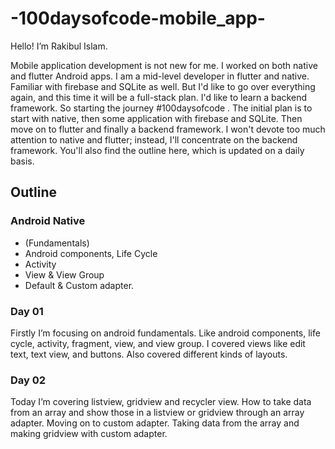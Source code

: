 # -100daysofcode-mobile_app-
Hello! I’m Rakibul Islam.

Mobile application development is not new for me. I worked on both native and flutter Android apps. I am a mid-level developer in flutter and native. Familiar with firebase and SQLite as well. But I'd like to go over everything again, and this time it will be a full-stack plan. I'd like to learn a backend framework.  So starting the journey #100daysofcode . The initial plan is to start with native, then some application with firebase and SQLite. Then move on to flutter and finally a backend framework. I won't devote too much attention to native and flutter; instead, I'll concentrate on the backend framework. You'll also find the outline here, which is updated on a daily basis.

## Outline
### Android Native
- (Fundamentals)
- Android components, Life Cycle
- Activity
- View & View Group
- Default & Custom adapter.

### Day 01
Firstly I’m focusing on android fundamentals. Like android components, life cycle, activity, fragment, view, and view group. I covered views like edit text, text view, and buttons. Also covered different kinds of layouts.
### Day 02
Today I’m covering listview, gridview and recycler view. How to take data from an array and show those in a listview or gridview through an array adapter. 
Moving on to custom adapter. Taking data from the array and making gridview with custom adapter.
